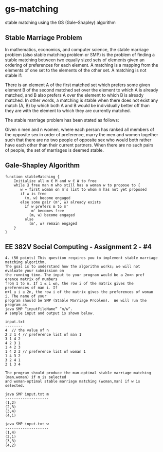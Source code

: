 # gs-matching
stable matching using the GS (Gale–Shapley) algorithm

## Stable Marriage Problem
In mathematics, economics, and computer science, the stable marriage problem (also stable matching problem or SMP) is the problem of finding a stable matching between two equally sized sets of elements given an ordering of preferences for each element. A matching is a mapping from the elements of one set to the elements of the other set. A matching is not stable if:

There is an element A of the first matched set which prefers some given element B of the second matched set over the element to which A is already matched, and B also prefers A over the element to which B is already matched. In other words, a matching is stable when there does not exist any match (A, B) by which both A and B would be individually better off than they are with the element to which they are currently matched.

The stable marriage problem has been stated as follows:

Given n men and n women, where each person has ranked all members of the opposite sex in order of preference, marry the men and women together such that there are no two people of opposite sex who would both rather have each other than their current partners. When there are no such pairs of people, the set of marriages is deemed stable.

## Gale-Shapley Algorithm

```
function stableMatching {
    Initialize all m ∈ M and w ∈ W to free
    while ∃ free man m who still has a woman w to propose to {
       w = first woman on m’s list to whom m has not yet proposed
       if w is free
         (m, w) become engaged
       else some pair (m', w) already exists
         if w prefers m to m'
            m' becomes free
           (m, w) become engaged 
         else
           (m', w) remain engaged
    }
}
```

## EE 382V Social Computing - Assignment 2 - #4

```
4. (50 points) This question requires you to implement stable marriage matching algorithm.
The goal is to understand how the algorithm works; we will not evaluate your submission on
the running time. The input to your program would be a 2n×n pref erence matrix of numbers
from 1 to n. If 1 ≤ i ≤n, the row i of the matrix gives the preferences of man i. If 
n+1 ≤ i ≤ 2n, the row i of the matrix gives the preferences of woman i. The name of your
program should be SMP (Stable Marriage Problem).  We will run the program as
java SMP “inputFileName” ”m/w”.
A sample input and output is shown below.

input.txt
--------
4  // the value of n
2 3 1 4 // preference list of man 1
3 1 4 2
4 2 3 1
1 4 2 3
1 4 2 3 // preference list of woman 1
1 4 3 2
3 2 4 1
2 1 3 4

The program should produce the man-optimal stable marriage matching (man,woman) if m is selected
and woman-optimal stable marriage matching (woman,man) if w is selected.

java SMP input.txt m
--------------------
(1,2)
(2,3)
(3,4)
(4,1)

java SMP input.txt w
--------------------
(1,4)
(2,1)
(3,3)
(4,2)
```

